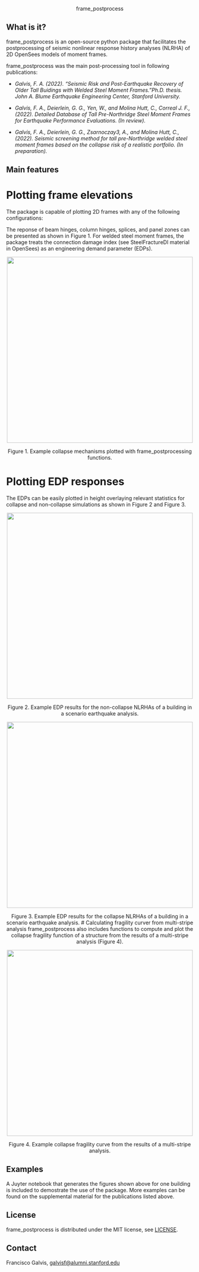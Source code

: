 <p align="center"> frame_postprocess
  
## What is it?
frame_postprocess is an open-source python package that facilitates the postprocessing of seismic nonlinear response history analyses (NLRHA) of 2D OpenSees models of moment frames.
    
frame_postprocess was the main post-processing tool in following publications:  
  
- *Galvis, F. A. (2022). “Seismic Risk and Post-Earthquake Recovery of Older Tall Buidings with Welded Steel Moment Frames.”Ph.D. thesis. John A. Blume Earthquake Engineering Center, Stanford University.*
  
- *Galvis, F. A., Deierlein, G. G., Yen, W., and Molina Hutt, C., Correal J. F., (2022). Detailed Database of Tall Pre-Northridge Steel Moment Frames for Earthquake Performance Evaluations. (In review).*
  
- *Galvis, F. A., Deierlein, G. G., Zsarnoczay3, A., and Molina Hutt, C., (2022). Seismic screening method for tall pre-Northridge welded steel moment frames based on the collapse risk of a realistic portfolio. (In preparation).*

## Main features
# Plotting frame elevations  
The package is capable of plotting 2D frames with any of the following configurations:
  
The reponse of beam hinges, column hinges, splices, and panel zones can be presented as shown in Figure 1. For welded steel moment frames, the package treats the connection damage index (see SteelFractureDI material in OpenSees) as an engineering demand parameter (EDPs).

<p align="center"> <img src="https://user-images.githubusercontent.com/35354704/202242564-2c0335b3-5606-4451-9961-990533ad0e56.png" align="middle" height=500 /></p>
<p align="center"> Figure 1. Example collapse mechanisms plotted with frame_postprocessing functions. 

# Plotting EDP responses
The EDPs can be easily plotted in height overlaying relevant statistics for collapse and non-collapse simulations as shown in Figure 2 and Figure 3. 

<p align="center"> <img src="https://user-images.githubusercontent.com/35354704/202242564-2c0335b3-5606-4451-9961-990533ad0e56.png" align="middle" height=500 /></p>
<p align="center"> Figure 2. Example EDP results for the non-collapse NLRHAs of a building in a scenario earthquake analysis. 
  
<p align="center"> <img src="https://user-images.githubusercontent.com/35354704/202242564-2c0335b3-5606-4451-9961-990533ad0e56.png" align="middle" height=500 /></p>
<p align="center"> Figure 3. Example EDP results for the collapse NLRHAs of a building in a scenario earthquake analysis.    
# Calculating fragility curver from multi-stripe analysis 
frame_postprocess also includes functions to compute and plot the collapse fragility function of a structure from the results of a multi-stripe analysis (Figure 4).
 
<p align="center"> <img src="https://user-images.githubusercontent.com/35354704/202242564-2c0335b3-5606-4451-9961-990533ad0e56.png" align="middle" height=500 /></p>
<p align="center"> Figure 4. Example collapse fragility curve from the results of a multi-stripe analysis.   
  
## Examples

A Juyter notebook that generates the figures shown above for one building is included to demostrate the use of the package.
More examples can be found on the supplemental material for the publications listed above.
  
## License

frame_postprocess is distributed under the MIT license, see [LICENSE](https://opensource.org/licenses/MIT).

## Contact

Francisco Galvis, galvisf@alumni.stanford.edu 

